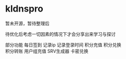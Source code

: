 # kldnspro
暂未开源，暂待整理后

待优化后考虑一切因素的情况下才会分享出来学习与探讨

部分功能
每日签到
记录ip
记录登录时间
积分充值
积分兑换  
积分转账
用户组充值
SRV生成器
卡密兑换
